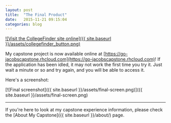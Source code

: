 ```yaml
---
layout: post
title:  "The Final Product"
date:   2015-11-21 09:15:04
categories: blog
---
```


[![Visit the CollegeFinder site online]({{ site.baseurl }}/assets/collegefinder_button.png)](https://go-jacobscapstone.rhcloud.com)

My capstone project is now available online at [https://go-jacobscapstone.rhcloud.com](https://go-jacobscapstone.rhcloud.com)! If the application has been idled, it may not work the first time you try it. Just wait a minute or so and try again, and you will be able to access it.

Here's a screenshot:

[![Final screenshot]({{ site.baseurl }}/assets/final-screen.png)]({{ site.baseurl }}/assets/final-screen.png)

---

If you're here to look at my capstone experience information, please check the [About My Capstone]({{ site.baseurl }}/about/) page.
